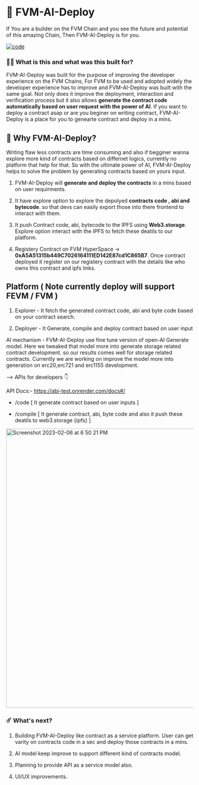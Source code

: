 # 🥳 FVM-AI-Deploy

If You are a builder on the FVM Chain and you see the future and potential of this amazing Chain, Then FVM-AI-Deploy is for you.

<a href='https://postimages.org/' target='_blank'><img src='https://i.postimg.cc/SNC6YFxb/code.png' border='0' alt='code'/></a>

### 👨‍🔬 What is this and what was this built for?

FVM-AI-Deploy was built for the purpose of improving the developer experience on the FVM Chains, For FVM to be used and adopted widely the developer experience has to improve and FVM-AI-Deploy was built with the same goal. Not only does it improve the deployment, interaction and verification process but it also allows **generate the contract code automatically based on user request with the power of AI**. If you want to deploy a contract asap or are you beginer on writing contract, FVM-AI-Deploy is a place for you to genearte contract and deploy in a mins.

## 🤔 Why FVM-AI-Deploy?

Writing flaw less contracts are time consuming and also if begginer wanna explore more kind of contracts based on differnet logics, currently no platform that help for that. So with the ultimate power of AI, FVM-AI-Deploy helps to solve the problem by generating contracts based on yours input.

1. FVM-AI-Deploy will **generate and deploy the contracts** in a mins based on user requirments.

2. It have explore option to explore the depolyed **contracts code , abi and bytecode**. so that devs can easily export those into there frontend to interact with them.

3. It push Contract code, abi, bytecode to the IPFS using **Web3.storage**. Explore option interact with the IPFS to fetch these deatils to our platform.

4. Registery Contract on FVM HyperSpace -> **0xA5A51315b449C7026164111ED142E87cd1C865B7**. Once contract deployed it register on our registery contract with the details like who owns this contract and ipfs links.


## Platform ( Note currently deploy will support FEVM / FVM )

1. Explorer - It fetch the generated contract code, abi and byte code based on your contract search.

2. Deployer - It Generate, compile and deploy contract based on user input

AI mechanism - FVM-AI-Deploy use fine tune version of open-AI Generate model. Here we tweaked that model more into generate storage related contract development. so our results comes well for storage related contracts. Currently we are working on improve the model more into generation on erc20,erc721 and erc1155 development.

--> APIs for developers 👇

API Docs:- https://abi-test.onrender.com/docs#/

- /code [ It generate contract based on user inputs ]

- /compile [ It generate contract, abi, byte code and also it push these deatils to web3.storage {ipfs} ]

<img width="750" alt="Screenshot 2023-02-06 at 6 50 21 PM" src="https://i.postimg.cc/hj2xgcsV/fastapi.png">

### ☄️ What's next?

1. Building FVM-AI-Deploy like contract as a service platform. User can get varity on contracts code in a sec and deploy those contracts in a mins.

2. AI model keep improve to support different kind of contracts model.

3. Planning to provide API as a service model also.

4. UI/UX improvements.
